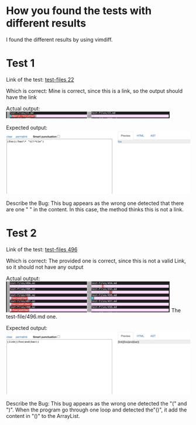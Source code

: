 # How you found the tests with different results
I found the different results by using vimdiff. 

# Test 1

Link of the test: [test-files 22](https://github.com/nidhidhamnani/markdown-parser/blob/main/test-files/22.md)

Which is correct:
Mine is correct, since this is a link, so the output should have the link

Actual output:
![image](3.png)

Expected output:
![image](1.png)

Describe the Bug: This bug appears as the wrong one detected that there are one " " in the content. 
In this case, the method thinks this is not a link.


# Test 2

Link of the test: [test-files 496](https://github.com/nidhidhamnani/markdown-parser/blob/main/test-files/496.md)

Which is correct:
The provided one is correct, since this is not a valid Link, so it should not have any output

Actual output:
![image](4.png)
The test-file/496.md one.

Expected output:
![image](2.png)

Describe the Bug: This bug appears as the wrong one detected the "\(" and "\)". 
When the program go through one loop and detected the"()", it add the content in "()" to the ArrayList.

